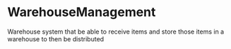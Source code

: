 # WarehouseManagement
Warehouse system that be able to receive items and store those items in a warehouse to then be distributed
